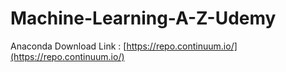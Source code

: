 # Machine-Learning-A-Z-Udemy

Anaconda Download Link : [https://repo.continuum.io/](https://repo.continuum.io/)
